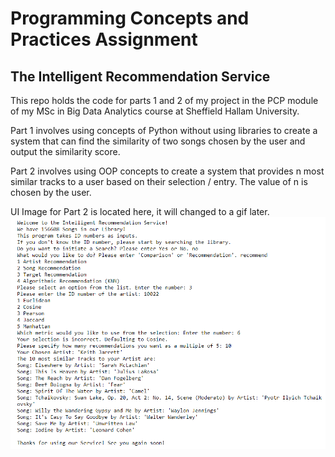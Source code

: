 # Programming Concepts and Practices Assignment
 
## The Intelligent Recommendation Service
This repo holds the code for parts 1 and 2 of my project in the PCP module of my MSc in Big Data Analytics course at Sheffield Hallam University.

Part 1 involves using concepts of Python without using libraries to create a system that can find the similarity of two songs chosen by the user and output the similarity score.

Part 2 involves using OOP concepts to create a system that provides n most similar tracks to a user based on their selection / entry. The value of n is chosen by the user.

UI Image for Part 2 is located here, it will changed to a gif later.
<img src="/Assignment2/UI_Part2.jpeg" width="800">
